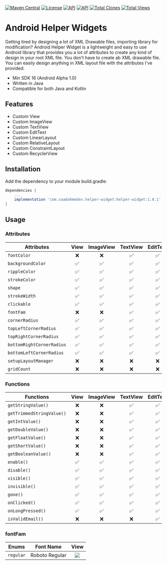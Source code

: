 [![Maven Central](https://img.shields.io/maven-central/v/com.saadahmedev.helper-widget/helper-widget.svg?label=Maven%20Central)](https://search.maven.org/search?q=g:%22com.saadahmedev.helper-widget%22%20AND%20a:%22helper-widget%22)
[![License](https://img.shields.io/badge/License-Apache_2.0-blue.svg)](https://opensource.org/licenses/Apache-2.0)
<a href="https://android-arsenal.com/api?level=16"><img alt="API" src="https://img.shields.io/badge/API-21%2B-brightgreen.svg?style=flat"/></a>
<a href="https://github.com/saadahmedscse/shortintent"><img alt="API" src="https://badges.frapsoft.com/os/v1/open-source.png?v=103"/></a>
<a href="https://github.com/saadahmedscse/shortintent/graphs/traffic"><img alt="Total Clones" src="https://img.shields.io/badge/Clones-156-orange"/></a>
<a href="[https://github.com/rrsaikat/CodeChallengeByShikho/graphs/traffic](https://github.com/saadahmedscse/shortintent/graphs/traffic)"><img alt="Total Views" src="https://img.shields.io/badge/Views-312-brightgreen"/></a>

# Android Helper Widgets
Getting tired by designing a lot of XML Drawable files, importing library for modification? Android Helper Widget is a lightweight and easy to use Android library that provides you a lot of attributes to create any kind of design in your root XML file. You don't have to create ab XML drawable file. You can easily design anything in XML layout file with the attributes I've provided.
* Min SDK 16 (Android Alpha 1.0)
* Written in Java
* Compatible for both Java and Kotlin

## Features
* Custom View
* Custom ImageView
* Custom TextView
* Custom EditText
* Custom LinearLayout
* Custom RelativeLayout
* Custom ConstraintLayout
* Custom RecyclerView

## Installation

Add the dependency to your module build.gradle:
```groovy
dependencies {
    ...
    implementation 'com.saadahmedev.helper-widget:helper-widget:1.0.1'
}
```

## Usage

### Attributes

|  Attributes | View               |  ImageView  |  TextView  |  EditText  |  LinearLayout  |  RelativeLayout  |  ConstraintLayout  |  RecyclerView  |
| ----------- | :----------------: | :---------: | :--------: | :--------: | :------------: | :--------------: | :----------------: | :------------: |
|`fontColor`| :x: | :x: | :white_check_mark: | :white_check_mark: | :x: | :x: | :x: | :x:|
|`backgroundColor`| :white_check_mark: | :white_check_mark: | :white_check_mark: | :white_check_mark: | :white_check_mark: | :white_check_mark: | :white_check_mark: | :white_check_mark:|
|`rippleColor`| :white_check_mark: | :white_check_mark: | :white_check_mark: | :white_check_mark: | :white_check_mark: | :white_check_mark: | :white_check_mark: | :white_check_mark:|
|`strokeColor`| :white_check_mark: | :white_check_mark: | :white_check_mark: | :white_check_mark: | :white_check_mark: | :white_check_mark: | :white_check_mark: | :white_check_mark:|
|`shape`| :white_check_mark: | :white_check_mark: | :white_check_mark: | :white_check_mark: | :white_check_mark: | :white_check_mark: | :white_check_mark: | :white_check_mark:|
|`strokeWidth`| :white_check_mark: | :white_check_mark: | :white_check_mark: | :white_check_mark: | :white_check_mark: | :white_check_mark: | :white_check_mark: | :white_check_mark:|
|`clickable`| :white_check_mark: | :white_check_mark: | :white_check_mark: | :white_check_mark: | :white_check_mark: | :white_check_mark: | :white_check_mark: | :white_check_mark:|
|`fontFam`| :x: | :x: | :white_check_mark: | :white_check_mark: | :x: | :x: | :x: | :x:|
|`cornerRadius`| :white_check_mark: | :white_check_mark: | :white_check_mark: | :white_check_mark: | :white_check_mark: | :white_check_mark: | :white_check_mark: | :white_check_mark:|
|`topLeftCornerRadius`| :white_check_mark: | :white_check_mark: | :white_check_mark: | :white_check_mark: | :white_check_mark: | :white_check_mark: | :white_check_mark: | :white_check_mark:|
|`topRightCornerRadius`| :white_check_mark: | :white_check_mark: | :white_check_mark: | :white_check_mark: | :white_check_mark: | :white_check_mark: | :white_check_mark: | :white_check_mark:|
|`bottomRightCornerRadius`| :white_check_mark: | :white_check_mark: | :white_check_mark: | :white_check_mark: | :white_check_mark: | :white_check_mark: | :white_check_mark: | :white_check_mark:|
|`bottomLeftCornerRadius`| :white_check_mark: | :white_check_mark: | :white_check_mark: | :white_check_mark: | :white_check_mark: | :white_check_mark: | :white_check_mark: | :white_check_mark:|
|`setupLayoutManager`| :x: | :x: | :x: | :x: | :x: | :x: | :x: | :white_check_mark:|
|`gridCount`| :x: | :x: | :x: | :x: | :x: | :x: | :x: | :white_check_mark:|

### Functions

|  Functions  | View               |  ImageView  |  TextView  |  EditText  |  LinearLayout  |  RelativeLayout  |  ConstraintLayout  |  RecyclerView  |
| ----------- | :----------------: | :---------: | :--------: | :--------: | :------------: | :--------------: | :----------------: | :------------: |
|`getStringValue()`| :x: | :x: | :white_check_mark: | :white_check_mark: | :x: | :x: | :x: | :x:|
|`getTrimmedStringValue()`| :x: | :x: | :white_check_mark: | :white_check_mark: | :x: | :x: | :x: | :x:|
|`getIntValue()`| :x: | :x: | :white_check_mark: | :white_check_mark: | :x: | :x: | :x: | :x:|
|`getDoubleValue()`| :x: | :x: | :white_check_mark: | :white_check_mark: | :x: | :x: | :x: | :x:|
|`getFloatValue()`| :x: | :x: | :white_check_mark: | :white_check_mark: | :x: | :x: | :x: | :x:|
|`getShortValue()`| :x: | :x: | :white_check_mark: | :white_check_mark: | :x: | :x: | :x: | :x:|
|`getBooleanValue()`| :x: | :x: | :white_check_mark: | :white_check_mark: | :x: | :x: | :x: | :x:|
|`enable()`| :white_check_mark: | :white_check_mark: | :white_check_mark: | :white_check_mark: | :white_check_mark: | :white_check_mark: | :white_check_mark: | :white_check_mark:|
|`disable()`| :white_check_mark: | :white_check_mark: | :white_check_mark: | :white_check_mark: | :white_check_mark: | :white_check_mark: | :white_check_mark: | :white_check_mark:|
|`visible()`| :white_check_mark: | :white_check_mark: | :white_check_mark: | :white_check_mark: | :white_check_mark: | :white_check_mark: | :white_check_mark: | :white_check_mark:|
|`invisible()`| :white_check_mark: | :white_check_mark: | :white_check_mark: | :white_check_mark: | :white_check_mark: | :white_check_mark: | :white_check_mark: | :white_check_mark:|
|`gone()`| :white_check_mark: | :white_check_mark: | :white_check_mark: | :white_check_mark: | :white_check_mark: | :white_check_mark: | :white_check_mark: | :white_check_mark:|
|`onClicked()`| :white_check_mark: | :white_check_mark: | :white_check_mark: | :white_check_mark: | :white_check_mark: | :white_check_mark: | :white_check_mark: | :white_check_mark:|
|`onLongPressed()`| :white_check_mark: | :white_check_mark: | :white_check_mark: | :white_check_mark: | :white_check_mark: | :white_check_mark: | :white_check_mark: | :white_check_mark:|
|`isValidEmail()`| :x: | :x: | :x: | :white_check_mark: | :x: | :x: | :x: | :x:|

### fontFam
|    Enums    |        Font Name        |                                View                         |
| ----------- | ----------------------- | :---------------------------------------------------------: |
|  `regular`  |      Roboto Regular     | <img src="https://upload.wikimedia.org/wikipedia/commons/thumb/b/b6/Image_created_with_a_mobile_phone.png/640px-Image_created_with_a_mobile_phone.png"/> |
